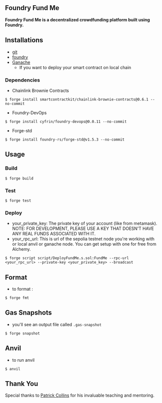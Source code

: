 ## Foundry Fund Me

**Foundry Fund Me is a decentralized crowdfunding platform built using Foundry.**


## Installations
- [git](https://git-scm.com/)
- [foundry](https://getfoundry.sh/)
- [Ganache](https://trufflesuite.com/ganache/)
  - If you want to deploy your smart contract on local chain

### Dependencies
- Chainlink Brownie Contracts
```shell
$ forge install smartcontractkit/chainlink-brownie-contracts@0.6.1 --no-commit 
```

- Foundry-DevOps
```shell
$ forge install cyfrin/foundry-devops@0.0.11 --no-commit
```

- Forge-std
```shell
$ forge install foundry-rs/forge-std@v1.5.3 --no-commit
```



## Usage

### Build

```shell
$ forge build
```

### Test

```shell
$ forge test
```
### Deploy

- your_private_key: The private key of your account (like from metamask). NOTE: FOR DEVELOPMENT, PLEASE USE A KEY THAT DOESN'T HAVE ANY REAL FUNDS ASSOCIATED WITH IT.
- your_rpc_url: This is url of the sepolia testnet node you're working with or local anvil or ganache node. You can get setup with one for free from Alchemy.

```shell
$ forge script script/DeployFundMe.s.sol:FundMe --rpc-url <your_rpc_url> --private-key <your_private_key> --broadcast
```

## Format
- to format :

```shell
$ forge fmt
```

## Gas Snapshots
- you'll see an output file called ```.gas-snapshot```
```shell
$ forge snapshot
```

## Anvil
- to run anvil

```shell
$ anvil
```


## Thank You
Special thanks to [Patrick Collins](https://github.com/PatrickAlphaC) for his invaluable teaching and mentoring.